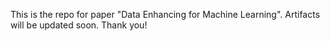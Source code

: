This is the repo for paper "Data Enhancing for Machine Learning". Artifacts will be updated soon.
Thank you!
